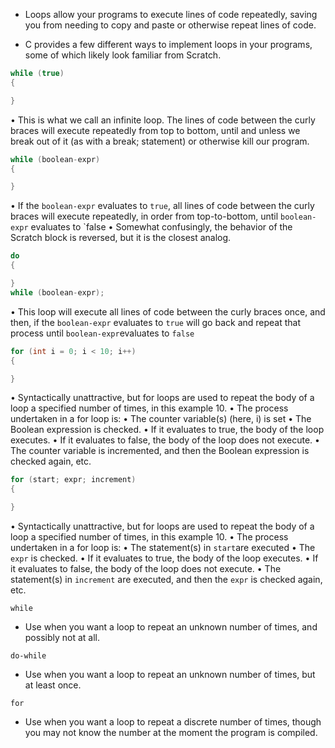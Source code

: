 
- Loops allow your programs to execute lines of code repeatedly, saving you from needing to copy and paste or otherwise repeat lines of code. 

- C provides a few different ways to implement loops in your programs, some of which likely look familiar from Scratch.

```c
while (true) 
{ 

}
```

• This is what we call an infinite loop. The lines of code between the curly braces will execute repeatedly from top to bottom, until and unless we break out of it (as with a break; statement) or otherwise kill our program.

```c
while (boolean-expr) 
{ 

}
```

• If the `boolean-expr` evaluates to `true`, all lines of code between the curly braces will execute repeatedly, in order from top-to-bottom, until `boolean-expr` evaluates to `false
• Somewhat confusingly, the behavior of the Scratch block is reversed, but it is the closest analog.

```c
do 
{ 

} 
while (boolean-expr);
```

• This loop will execute all lines of code between the curly braces once, and then, if the `boolean-expr` evaluates to `true` will go back and repeat that process until `boolean-expr`evaluates to `false`

```c
for (int i = 0; i < 10; i++) 
{ 

}
```

• Syntactically unattractive, but for loops are used to repeat the body of a loop a specified number of times, in this example 10. 
• The process undertaken in a for loop is: 
   • The counter variable(s) (here, i) is set 
   • The Boolean expression is checked. 
   • If it evaluates to true, the body of the loop executes. 
   • If it evaluates to false, the body of the loop does not execute. 
• The counter variable is incremented, and then the Boolean expression is checked again, etc.

```c
for (start; expr; increment)
{ 

}
```

• Syntactically unattractive, but for loops are used to repeat the body of a loop a specified number of times, in this example 10. 
• The process undertaken in a for loop is: 
	• The statement(s) in `start`are executed 
	• The `expr` is checked. 
	• If it evaluates to true, the body of the loop executes. 
	• If it evaluates to false, the body of the loop does not execute. • The statement(s) in `increment` are executed, and then the `expr` is checked again, etc.

`while`
- Use when you want a loop to repeat an unknown number of times, and possibly not at all. 

`do-while` 
- Use when you want a loop to repeat an unknown number of times, but at least once. 

`for` 
- Use when you want a loop to repeat a discrete number of times, though you may not know the number at the moment the program is compiled.

